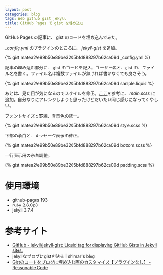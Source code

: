 ```yaml
---
layout: post
categories: blog
tags: Web github gist jekyll
title: GitHub Pages で gist を埋め込む
---
```



GitHub Pages の記事に、 gist のコードを埋め込んでみた。

<!-- more -->

*_config.yml* のプラグインのところに、 *jekyll-gist* を追加。

{% gist matea2/e99b50e89be3205bfd888297b62ce09d _config.yml %}


記事の埋め込む部分に、 gist のコードを記入。ユーザー名と、gist ID、ファイル名を書く。ファイル名は複数ファイルが無ければ書かなくても良さそう。

{% gist matea2/e99b50e89be3205bfd888297b62ce09d sample.liquid %}


あとは、見た目が気になるのでスタイルを修正。[ここ][cite-reasonable-code]を参考に、 *main.scss* に追加。自分なりにアレンジしようと思ったけどだいたい同じ感じになってくやしい。

フォントサイズと罫線、背景色の統一。

{% gist matea2/e99b50e89be3205bfd888297b62ce09d style.scss %}


下部の余白と、メッセージ表示の修正。

{% gist matea2/e99b50e89be3205bfd888297b62ce09d bottom.scss %}


一行表示用の余白調整。

{% gist matea2/e99b50e89be3205bfd888297b62ce09d padding.scss %}



# 使用環境

+ github-pages 193
+ ruby 2.6.0p0
+ jekyll 3.7.4


# 参考サイト

+ [GitHub - jekyll/jekyll-gist: Liquid tag for displaying GitHub Gists in Jekyll sites.][cite-github-gist]
+ [jekyllなブログにgistを貼る \| shimar's blog][cite-shimar]
+ [Gistのコードをブログに埋め込む際のカスタマイズ【プラグインなし】 - Reasonable Code][cite-reasonable-code]



[cite-github-gist]: https://github.com/jekyll/jekyll-gist
[cite-shimar]: https://blog.shimar.me/2017/02/15/jekyll-gist.html
[cite-reasonable-code]: https://reasonable-code.com/gist-embed-customize/

